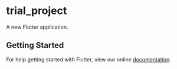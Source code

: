 # trial_project

A new Flutter application.

## Getting Started

For help getting started with Flutter, view our online
[documentation](https://flutter.io/).
